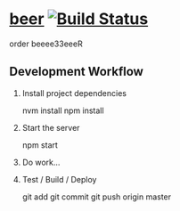 [beer](https://beer.mattross.io/prod/) [![Build Status](https://travis-ci.org/amsross/beer.svg?branch=master)](https://travis-ci.org/amsross/beer)
======================

order beeee33eeeR

## Development Workflow

1. Install project dependencies

    nvm install
    npm install

2. Start the server

    npm start

4. Do work...

5. Test / Build / Deploy

    git add <filenames>
    git commit
    git push origin master
